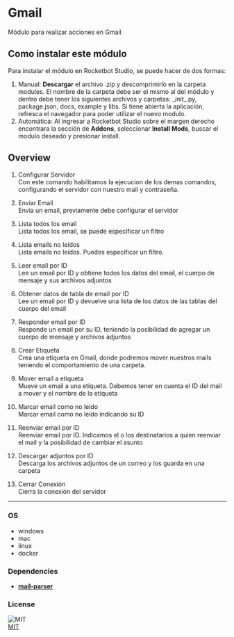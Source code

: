 



# Gmail
  
Módulo para realizar acciones en Gmail  


## Como instalar este módulo
  
Para instalar el módulo en Rocketbot Studio, se puede hacer de dos formas:
1. Manual: __Descargar__ el archivo .zip y descomprimirlo en la carpeta modules. El nombre de la carpeta debe ser el mismo al del módulo y dentro debe tener los siguientes archivos y carpetas: \__init__.py, package.json, docs, example y libs. Si tiene abierta la aplicación, refresca el navegador para poder utilizar el nuevo modulo.
2. Automática: Al ingresar a Rocketbot Studio sobre el margen derecho encontrara la sección de **Addons**, seleccionar **Install Mods**, buscar el modulo deseado y presionar install.  


## Overview


1. Configurar Servidor  
Con este comando habilitamos la ejecucion de los demas comandos, configurando el servidor con nuestro mail y contraseña.

2. Enviar Email  
Envia un email, previamente debe configurar el servidor

3. Lista todos los email  
Lista todos los email, se puede especificar un filtro

4. Lista emails no leídos  
Lista emails no leídos. Puedes especificar un filtro.

5. Leer email por ID  
Lee un email por ID y obtiene todos los datos del email, el cuerpo de mensaje y sus archivos adjuntos

6. Obtener datos de tabla de email por ID  
Lee un email por ID y devuelve una lista de los datos de las tablas del cuerpo del email

7. Responder email por ID  
Responde un email por su ID, teniendo la posibilidad de agregar un cuerpo de mensaje y archivos adjuntos

8. Crear Etiqueta  
Crea una etiqueta en Gmail, donde podremos mover nuestros mails teniendo el comportamiento de una carpeta.

9. Mover email a etiqueta  
Mueve un email a una etiqueta. Debemos tener en cuenta el ID del mail a mover y el nombre de la etiqueta

10. Marcar email como no leído  
Marcar email como no leído indicando su ID

11. Reenviar email por ID  
Reenviar email por ID. Indicamos el o los destinatarios a quien reenviar el mail y la posibilidad de cambiar el asunto

12. Descargar adjuntos por ID  
Descarga los archivos adjuntos de un correo y los guarda en una carpeta

13. Cerrar Conexión  
Cierra la conexión del servidor  




----
### OS

- windows
- mac
- linux
- docker

### Dependencies
- [**mail-parser**](https://pypi.org/project/mail-parser/)
### License
  
![MIT](https://camo.githubusercontent.com/107590fac8cbd65071396bb4d04040f76cde5bde/687474703a2f2f696d672e736869656c64732e696f2f3a6c6963656e73652d6d69742d626c75652e7376673f7374796c653d666c61742d737175617265)  
[MIT](http://opensource.org/licenses/mit-license.ph)